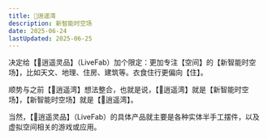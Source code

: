 ```yaml
---
title: 🌅逍遥湾
description: 新智能时空场
date: 2025-06-24
lastUpdated: 2025-06-25
---
```


决定给【💝逍遥灵品】（LiveFab）加个限定：更加专注【空间】的【新智能时空场】，比如天文、地理、住房、建筑等。衣食住行更偏向【住】。

顺势与之前【🌅逍遥湾】想法整合，也就是说，【🌅逍遥湾】就是【新智能时空场】，【新智能时空场】就是【🌅逍遥湾】。

当然，【💝逍遥灵品】（LiveFab）的具体产品就主要是各种实体半手工摆件，以及虚拟空间相关的游戏或应用。
